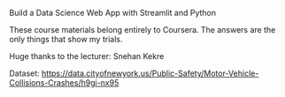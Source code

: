Build a Data Science Web App with Streamlit and Python

These course materials belong entirely to Coursera. The answers are the only things that show my trials.

Huge thanks to the lecturer: Snehan Kekre

Dataset: https://data.cityofnewyork.us/Public-Safety/Motor-Vehicle-Collisions-Crashes/h9gi-nx95
